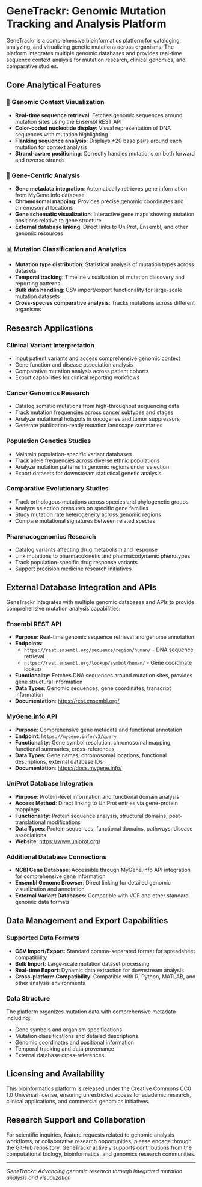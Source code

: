 # GeneTrackr: Genomic Mutation Tracking and Analysis Platform

GeneTrackr is a comprehensive bioinformatics platform for cataloging, analyzing, and visualizing genetic mutations across organisms. The platform integrates multiple genomic databases and provides real-time sequence context analysis for mutation research, clinical genomics, and comparative studies.

## Core Analytical Features

### 🧬 Genomic Context Visualization
- **Real-time sequence retrieval**: Fetches genomic sequences around mutation sites using the Ensembl REST API
- **Color-coded nucleotide display**: Visual representation of DNA sequences with mutation highlighting
- **Flanking sequence analysis**: Displays ±20 base pairs around each mutation for context analysis
- **Strand-aware positioning**: Correctly handles mutations on both forward and reverse strands

### 🎯 Gene-Centric Analysis
- **Gene metadata integration**: Automatically retrieves gene information from MyGene.info database
- **Chromosomal mapping**: Provides precise genomic coordinates and chromosomal locations
- **Gene schematic visualization**: Interactive gene maps showing mutation positions relative to gene structure
- **External database linking**: Direct links to UniProt, Ensembl, and other genomic resources

### 📊 Mutation Classification and Analytics
- **Mutation type distribution**: Statistical analysis of mutation types across datasets
- **Temporal tracking**: Timeline visualization of mutation discovery and reporting patterns
- **Bulk data handling**: CSV import/export functionality for large-scale mutation datasets
- **Cross-species comparative analysis**: Tracks mutations across different organisms

## Research Applications

### Clinical Variant Interpretation
- Input patient variants and access comprehensive genomic context
- Gene function and disease association analysis
- Comparative mutation analysis across patient cohorts
- Export capabilities for clinical reporting workflows

### Cancer Genomics Research
- Catalog somatic mutations from high-throughput sequencing data
- Track mutation frequencies across cancer subtypes and stages
- Analyze mutational hotspots in oncogenes and tumor suppressors
- Generate publication-ready mutation landscape summaries

### Population Genetics Studies
- Maintain population-specific variant databases
- Track allele frequencies across diverse ethnic populations
- Analyze mutation patterns in genomic regions under selection
- Export datasets for downstream statistical genetic analysis

### Comparative Evolutionary Studies
- Track orthologous mutations across species and phylogenetic groups
- Analyze selection pressures on specific gene families
- Study mutation rate heterogeneity across genomic regions
- Compare mutational signatures between related species

### Pharmacogenomics Research
- Catalog variants affecting drug metabolism and response
- Link mutations to pharmacokinetic and pharmacodynamic phenotypes
- Track population-specific drug response variants
- Support precision medicine research initiatives

## External Database Integration and APIs

GeneTrackr integrates with multiple genomic databases and APIs to provide comprehensive mutation analysis capabilities:

### Ensembl REST API
- **Purpose**: Real-time genomic sequence retrieval and genome annotation
- **Endpoints**: 
  - `https://rest.ensembl.org/sequence/region/human/` - DNA sequence retrieval
  - `https://rest.ensembl.org/lookup/symbol/human/` - Gene coordinate lookup
- **Functionality**: Fetches DNA sequences around mutation sites, provides gene structural information
- **Data Types**: Genomic sequences, gene coordinates, transcript information
- **Documentation**: https://rest.ensembl.org/

### MyGene.info API
- **Purpose**: Comprehensive gene metadata and functional annotation
- **Endpoint**: `https://mygene.info/v3/query`
- **Functionality**: Gene symbol resolution, chromosomal mapping, functional summaries, cross-references
- **Data Types**: Gene names, chromosomal locations, functional descriptions, external database IDs
- **Documentation**: https://docs.mygene.info/

### UniProt Database Integration
- **Purpose**: Protein-level information and functional domain analysis
- **Access Method**: Direct linking to UniProt entries via gene-protein mappings
- **Functionality**: Protein sequence analysis, structural domains, post-translational modifications
- **Data Types**: Protein sequences, functional domains, pathways, disease associations
- **Website**: https://www.uniprot.org/

### Additional Database Connections
- **NCBI Gene Database**: Accessible through MyGene.info API integration for comprehensive gene information
- **Ensembl Genome Browser**: Direct linking for detailed genomic visualization and annotation
- **External Variant Databases**: Compatible with VCF and other standard genomic data formats

## Data Management and Export Capabilities

### Supported Data Formats
- **CSV Import/Export**: Standard comma-separated format for spreadsheet compatibility
- **Bulk Import**: Large-scale mutation dataset processing
- **Real-time Export**: Dynamic data extraction for downstream analysis
- **Cross-platform Compatibility**: Compatible with R, Python, MATLAB, and other analysis environments

### Data Structure
The platform organizes mutation data with comprehensive metadata including:
- Gene symbols and organism specifications
- Mutation classifications and detailed descriptions
- Genomic coordinates and positional information
- Temporal tracking and data provenance
- External database cross-references

## Licensing and Availability

This bioinformatics platform is released under the Creative Commons CC0 1.0 Universal license, ensuring unrestricted access for academic research, clinical applications, and commercial genomics initiatives.

## Research Support and Collaboration

For scientific inquiries, feature requests related to genomic analysis workflows, or collaborative research opportunities, please engage through the GitHub repository. GeneTrackr actively supports contributions from the computational biology, bioinformatics, and genomics research communities.

---

*GeneTrackr: Advancing genomic research through integrated mutation analysis and visualization*